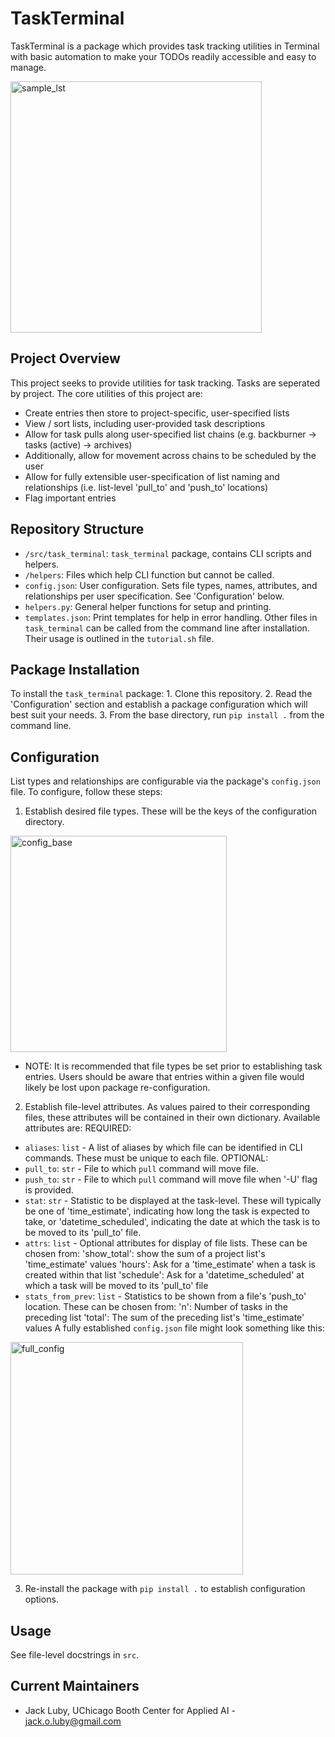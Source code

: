 # TaskTerminal

TaskTerminal is a package which provides task tracking utilities in Terminal with basic automation to make your TODOs readily accessible and easy to manage.

<img width="402" alt="sample_lst" src="https://user-images.githubusercontent.com/43190780/168383804-76c4bb1a-5d55-42db-b143-28067803430f.png">

## Project Overview

This project seeks to provide utilities for task tracking. Tasks are seperated by project. The core utilities of this project are:

-   Create entries then store to project-specific, user-specified lists
-   View / sort lists, including user-provided task descriptions
-   Allow for task pulls along user-specified list chains (e.g. backburner -> tasks (active) -> archives)
-   Additionally, allow for movement across chains to be scheduled by the user
-   Allow for fully extensible user-specification of list naming and relationships (i.e. list-level 'pull_to' and 'push_to' locations)
-   Flag important entries

## Repository Structure

-   `/src/task_terminal`: `task_terminal` package, contains CLI scripts and helpers.
-   `/helpers`: Files which help CLI function but cannot be called.
-   `config.json`: User configuration. Sets file types, names, attributes, and relationships per user specification. See 'Configuration' below.
-   `helpers.py`: General helper functions for setup and printing.
-   `templates.json`: Print templates for help in error handling.
    Other files in `task_terminal` can be called from the command line after installation. Their usage is outlined in the `tutorial.sh` file.

## Package Installation

 To install the `task_terminal` package:
  1\. Clone this repository.
  2\. Read the 'Configuration' section and establish a package configuration which will best suit your needs.
  3\. From the base directory, run `pip install .` from the command line.

## Configuration

 List types and relationships are configurable via the package's `config.json` file. To configure, follow these steps:

1.  Establish desired file types. These will be the keys of the configuration directory.

<img width="346" alt="config_base" src="https://user-images.githubusercontent.com/43190780/167225525-f6806abc-c1a3-4c5c-b749-08b0f9cc7dc6.png">

-   NOTE: It is recommended that file types be set prior to establishing task entries. Users should be aware that entries within a given file would likely be lost upon package re-configuration.

2.  Establish file-level attributes. As values paired to their corresponding files, these attributes will be contained in their own dictionary. Available attributes are:
    REQUIRED:

-   `aliases`: `list` - A list of aliases by which file can be identified in CLI commands. These must be unique to each file.
    OPTIONAL: 
-   `pull_to`: `str` - File to which `pull` command will move file.
-   `push_to`: `str` - File to which `pull` command will move file when '-U' flag is provided.
-   `stat`: `str` - Statistic to be displayed at the task-level. These will typically be one of 'time_estimate', indicating how long the task is expected to take, or 'datetime_scheduled', indicating the date at which the task is to be moved to its 'pull_to' file.
-   `attrs`: `list` - Optional attributes for display of file lists. These can be chosen from:
    'show_total': show the sum of a project list's 'time_estimate' values
    'hours': Ask for a 'time_estimate' when a task is created within that list
    'schedule': Ask for a 'datetime_scheduled' at which a task will be moved to its 'pull_to' file
-   `stats_from_prev`: `list` - Statistics to be shown from a file's 'push_to' location. These can be chosen from:
     'n': Number of tasks in the preceding list
     'total': The sum of the preceding list's 'time_estimate' values
    A fully established `config.json` file might look something like this:

<img width="372" alt="full_config" src="https://user-images.githubusercontent.com/43190780/167225752-f7e63a9b-cfe2-4028-b4c9-ca159e68579e.png">

3.  Re-install the package with `pip install .` to establish configuration options.

## Usage

 See file-level docstrings in `src`.

## Current Maintainers

-   Jack Luby, UChicago Booth Center for Applied AI - jack.o.luby@gmail.com
